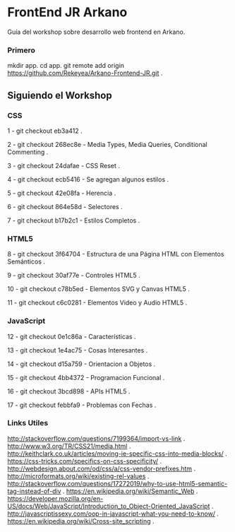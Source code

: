 # FrontEnd JR Arkano

Guía del workshop sobre desarrollo web frontend en Arkano.

### Primero

mkdir app.
cd app.
git remote add origin https://github.com/Rekeyea/Arkano-Frontend-JR.git .


## Siguiendo el Workshop

### CSS

1 - git checkout eb3a412 .

2 - git checkout 268ec8e - Media Types, Media Queries, Conditional Commenting .
 
3 - git checkout 24dafae - CSS Reset .

4 - git checkout ecb5416 - Se agregan algunos estilos .

5 - git checkout 42e08fa - Herencia .

6 - git checkout 864e58d - Selectores .

7 - git checkout b17b2c1 - Estilos Completos .



### HTML5

8 - git checkout 3f64704 - Estructura de una Página HTML con Elementos Semánticos .

9 - git checkout 30af77e - Controles HTML5 .

10 - git checkout c78b5ed - Elementos SVG y Canvas HTML5 .

11 - git checkout c6c0281 - Elementos Video y Audio HTML5 .



### JavaScript


12 - git checkout 0e1c86a - Características .

13 - git checkout 1e4ac75 - Cosas Interesantes .

14 - git checkout d15a759 - Orientacion a Objetos .

15 - git checkout 4bb4372 - Programacion Funcional .

16 - git checkout 3bcd898 - APIs HTML5 .

17 - git checkout febbfa9 - Problemas con Fechas .


### Links Utiles


http://stackoverflow.com/questions/7199364/import-vs-link .
http://www.w3.org/TR/CSS21/media.html .
http://keithclark.co.uk/articles/moving-ie-specific-css-into-media-blocks/ .
https://css-tricks.com/specifics-on-css-specificity/ .
http://webdesign.about.com/od/css/a/css-vendor-prefixes.htm .
http://microformats.org/wiki/existing-rel-values .
http://stackoverflow.com/questions/17272019/why-to-use-html5-semantic-tag-instead-of-div .
https://en.wikipedia.org/wiki/Semantic_Web .
https://developer.mozilla.org/en-US/docs/Web/JavaScript/Introduction_to_Object-Oriented_JavaScript .
http://javascriptissexy.com/oop-in-javascript-what-you-need-to-know/ .
https://en.wikipedia.org/wiki/Cross-site_scripting .